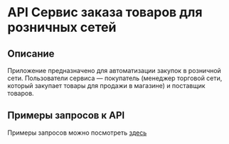 # API Сервис заказа товаров для розничных сетей

## Описание

Приложение предназначено для автоматизации закупок в розничной сети. Пользователи сервиса — покупатель (менеджер торговой сети, который закупает товары для продажи в магазине) и поставщик товаров.

## Примеры запросов к API

Примеры запросов можно посмотреть [здесь](./references/api_example.md)
